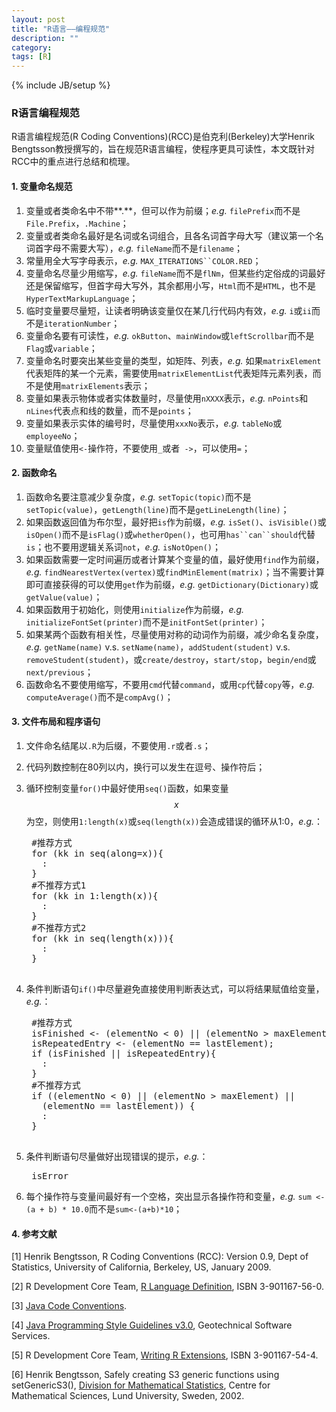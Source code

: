```yaml
---
layout: post
title: "R语言——编程规范"
description: ""
category: 
tags: [R]
---
```

{% include JB/setup %}
<script type="text/javascript" src="http://cdn.mathjax.org/mathjax/latest/MathJax.js?config=TeX-AMS-MML_HTMLorMML"></script>
<script src="https://google-code-prettify.googlecode.com/svn/loader/run_prettify.js"></script>
### R语言编程规范
R语言编程规范(R Coding Conventions)(RCC)是伯克利(Berkeley)大学Henrik Bengtsson教授撰写的，旨在规范R语言编程，使程序更具可读性，本文既针对RCC中的重点进行总结和梳理。

#### 1. 变量命名规范
1. 变量或者类命名中不带**.**，但可以作为前缀；*e.g.* `filePrefix`而不是`File.Prefix`，`.Machine`；
1. 变量或者类命名最好是名词或名词组合，且各名词首字母大写（建议第一个名词首字母不需要大写），*e.g.* `fileName`而不是`filename`；
1. 常量用全大写字母表示，*e.g.* `MAX_ITERATIONS``COLOR.RED`；
1. 变量命名尽量少用缩写，*e.g.* `fileName`而不是`flNm`，但某些约定俗成的词最好还是保留缩写，但首字母大写外，其余都用小写，`Html`而不是`HTML`，也不是`HyperTextMarkupLanguage`；
1. 临时变量要尽量短，让读者明确该变量仅在某几行代码内有效，*e.g.* `i`或`ii`而不是`iterationNumber`；
1. 变量命名要有可读性，*e.g.* `okButton`、`mainWindow`或`leftScrollbar`而不是`Flag`或`variable`；
1. 变量命名时要突出某些变量的类型，如矩阵、列表，*e.g.* 如果`matrixElement`代表矩阵的某一个元素，需要使用`matrixElementList`代表矩阵元素列表，而不是使用`matrixElements`表示；
1. 变量如果表示物体或者实体数量时，尽量使用`nXXXX`表示，*e.g.* `nPoints`和`nLines`代表点和线的数量，而不是`points`；
1. 变量如果表示实体的编号时，尽量使用`xxxNo`表示，*e.g.* `tableNo`或`employeeNo`；
1. 变量赋值使用`<-`操作符，不要使用`_`或者` ->`，可以使用`=`；

#### 2. 函数命名
1. 函数命名要注意减少复杂度，*e.g.* `setTopic(topic)`而不是`setTopic(value)`，`getLength(line)`而不是`getLineLength(line)`；
1. 如果函数返回值为布尔型，最好把`is`作为前缀，*e.g.* `isSet()`、`isVisible()`或`isOpen()`而不是`isFlag()`或`whetherOpen()`，也可用`has``can``should`代替`is`；也不要用逻辑关系词`not`，*e.g.* `isNotOpen()`；
1. 如果函数需要一定时间遍历或者计算某个变量的值，最好使用`find`作为前缀，*e.g.* `findNearestVertex(vertex)`或`findMinElement(matrix)`；当不需要计算即可直接获得的可以使用`get`作为前缀，*e.g.* `getDictionary(Dictionary)`或`getValue(value)`；
1. 如果函数用于初始化，则使用`initialize`作为前缀，*e.g.* `initializeFontSet(printer)`而不是`initFontSet(printer)`；
1. 如果某两个函数有相关性，尽量使用对称的动词作为前缀，减少命名复杂度，*e.g.* `getName(name)` v.s. `setName(name)`，`addStudent(student)` v.s. `removeStudent(student)`，或`create/destroy`，`start/stop`，`begin/end`或`next/previous`；
1. 函数命名不要使用缩写，不要用`cmd`代替`command`，或用`cp`代替`copy`等，*e.g.* `computeAverage()`而不是`compAvg()`；

#### 3. 文件布局和程序语句
1. 文件命名结尾以`.R`为后缀，不要使用`.r`或者`.s`；
1. 代码列数控制在80列以内，换行可以发生在逗号、操作符后；
1. 循环控制变量`for()`中最好使用`seq()`函数，如果变量$$x$$为空，则使用`1:length(x)`或`seq(length(x))`会造成错误的循环从1:0，*e.g.*：

	<pre class="prettyprint">
	#推荐方式
	for (kk in seq(along=x)){
	  :
	}
	#不推荐方式1
	for (kk in 1:length(x)){
	  :
	}
	#不推荐方式2
	for (kk in seq(length(x))){
	  :
	}
	</pre>

1. 条件判断语句`if()`中尽量避免直接使用判断表达式，可以将结果赋值给变量， *e.g.*：

	<pre class="prettyprint">
	#推荐方式
	isFinished <- (elementNo < 0) || (elementNo > maxElement);
    isRepeatedEntry <- (elementNo == lastElement);
	if (isFinished || isRepeatedEntry){
	  :
	}
	#不推荐方式
	if ((elementNo < 0) || (elementNo > maxElement) ||
	  (elementNo == lastElement)) {
      :
	}
	</pre>

1. 条件判断语句尽量做好出现错误的提示，*e.g.*：

	<pre class="prettyprint">
	isError <readFile(fileName);
	if (!isError) {
	  :
	} 
	else {
	  :
	}
	</pre>
	
1. 每个操作符与变量间最好有一个空格，突出显示各操作符和变量，*e.g.* `sum <- (a + b) * 10.0`而不是`sum<-(a+b)*10`；

#### 4. 参考文献
[1] Henrik Bengtsson, R Coding Conventions (RCC): Version 0.9, Dept of Statistics, University of California, Berkeley, US, January 2009.

[2] R Development Core Team, [R Language Definition](http://cran.r-project.org/manuals.html), ISBN 3-901167-56-0. 

[3] [Java Code Conventions](http://java.sun.com/docs/codeconv/html/CodeConvTOC.doc.html).

[4] [Java Programming Style Guidelines v3.0](http://geosoft.no/javastyle.html), Geotechnical Software Services.

[5] R Development Core Team, [Writing R Extensions](http://cran.r-project.org/manuals.html), ISBN 3-901167-54-4.

[6] Henrik Bengtsson, Safely creating S3 generic functions using setGenericS3(), [Division for Mathematical Statistics](http://www.maths.lth.se/help/R/), Centre for Mathematical Sciences, Lund University, Sweden, 2002.
